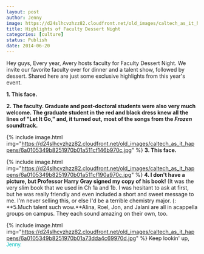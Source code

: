 ```yaml
---
layout: post
author: Jenny
image: https://d24slhcvzhzz82.cloudfront.net/old_images/caltech_as_it_happens/6a0105349b8251970b01a511cf18d2970c.jpg
title: Highlights of Faculty Dessert Night
categories: [culture]
status: Publish
date: 2014-06-20
---
```


Hey guys,
Every year, Avery hosts faculty for Faculty Dessert Night. We invite our favorite faculty over for dinner and a talent show, followed by dessert. Shared here are just some exclusive highlights from this year's event.

**1. This face.**

**2. The faculty. Graduate and post-doctoral students were also very much welcome. The graduate student in the red and black dress knew all the lines of "Let It Go," and, it turned out, most of the songs from the *Frozen* soundtrack.**


{% include image.html img="https://d24slhcvzhzz82.cloudfront.net/old_images/caltech_as_it_happens/6a0105349b8251970b01a511cf146b970c.jpg" %}
**3. This face.**


{% include image.html img="https://d24slhcvzhzz82.cloudfront.net/old_images/caltech_as_it_happens/6a0105349b8251970b01a511cf190a970c.jpg" %}
**4. I don't have a picture, but Professor Harry Gray signed my copy of his book!** (It was the very slim book that we used in Ch 1a and 1b. I was hesitant to ask at first, but he was really friendly and even included a short and sweet message to me. I'm never selling this, or else I'd be a terrible chemistry major. (:
**5.Much talent such wow.**Alina, Roel, Jon, and Jalani are all in acappella groups on campus. They each sound amazing on their own, too.


{% include image.html img="https://d24slhcvzhzz82.cloudfront.net/old_images/caltech_as_it_happens/6a0105349b8251970b01a73dda4c69970d.jpg" %}
Keep lookin' up,
<span style="color: #00bfbf; font-family: arial, helvetica, sans-serif;">Jenny.

